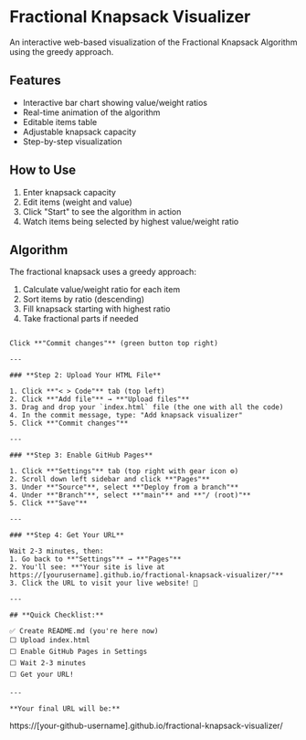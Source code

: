 # Fractional Knapsack Visualizer

An interactive web-based visualization of the Fractional Knapsack Algorithm using the greedy approach.

## Features
- Interactive bar chart showing value/weight ratios
- Real-time animation of the algorithm
- Editable items table
- Adjustable knapsack capacity
- Step-by-step visualization

## How to Use
1. Enter knapsack capacity
2. Edit items (weight and value)
3. Click "Start" to see the algorithm in action
4. Watch items being selected by highest value/weight ratio

## Algorithm
The fractional knapsack uses a greedy approach:
1. Calculate value/weight ratio for each item
2. Sort items by ratio (descending)
3. Fill knapsack starting with highest ratio
4. Take fractional parts if needed
```

Click **"Commit changes"** (green button top right)

---

### **Step 2: Upload Your HTML File**

1. Click **"< > Code"** tab (top left)
2. Click **"Add file"** → **"Upload files"**
3. Drag and drop your `index.html` file (the one with all the code)
4. In the commit message, type: "Add knapsack visualizer"
5. Click **"Commit changes"**

---

### **Step 3: Enable GitHub Pages**

1. Click **"Settings"** tab (top right with gear icon ⚙️)
2. Scroll down left sidebar and click **"Pages"**
3. Under **"Source"**, select **"Deploy from a branch"**
4. Under **"Branch"**, select **"main"** and **"/ (root)"**
5. Click **"Save"**

---

### **Step 4: Get Your URL**

Wait 2-3 minutes, then:
1. Go back to **"Settings"** → **"Pages"**
2. You'll see: **"Your site is live at https://[yourusername].github.io/fractional-knapsack-visualizer/"**
3. Click the URL to visit your live website! 🎉

---

## **Quick Checklist:**

✅ Create README.md (you're here now)  
⬜ Upload index.html  
⬜ Enable GitHub Pages in Settings  
⬜ Wait 2-3 minutes  
⬜ Get your URL!  

---

**Your final URL will be:**
```
https://[your-github-username].github.io/fractional-knapsack-visualizer/
